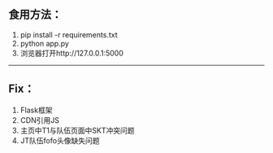 ## 食用方法：
1. pip install -r requirements.txt
2. python app.py
3. 浏览器打开http://127.0.0.1:5000
-------
## Fix：
1. Flask框架
2. CDN引用JS
3. 主页中T1与队伍页面中SKT冲突问题
4. JT队伍fofo头像缺失问题